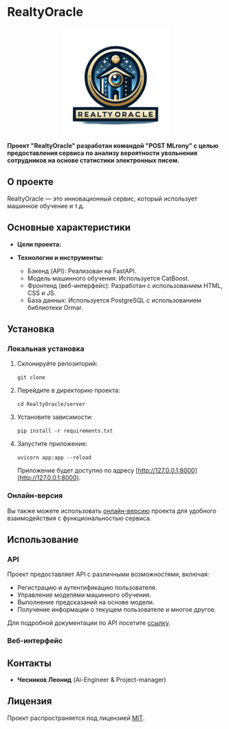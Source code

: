 # RealtyOracle

<div style="text-align: center;">
    <img src="logo.png" alt="RealtyOracle Logo" style="display: block; margin: 0 auto;" width="50%" height="50%">
</div>

**Проект "RealtyOracle" разработан командой "POST MLrony" с целью предоставления сервиса по анализу вероятности увольнения сотрудников на основе статистики электронных писем.**

## О проекте

RealtyOracle — это инновационный сервис, который использует машинное обучение и т.д.
## Основные характеристики

- **Цели проекта:**

- **Технологии и инструменты:**
  - Бэкенд (API): Реализован на FastAPI.
  - Модель машинного обучения: Используется CatBoost.
  - Фронтенд (веб-интерфейс): Разработан с использованием HTML, CSS и JS.
  - База данных: Используется PostgreSQL с использованием библиотеки Ormar.

## Установка

### Локальная установка

1. Склонируйте репозиторий:

   `git clone `

2. Перейдите в директорию проекта:

   `cd RealtyOracle/server`

3. Установите зависимости:

   `pip install -r requirements.txt`

4. Запустите приложение:

   `uvicorn app:app --reload`

   Приложение будет доступно по адресу [http://127.0.0.1:8000](http://127.0.0.1:8000).

### Онлайн-версия

Вы также можете использовать [онлайн-версию](Потом) проекта для удобного взаимодействия с функциональностью сервиса.

## Использование

### API

Проект предоставляет API с различными возможностями, включая:
- Регистрацию и аутентификацию пользователя.
- Управление моделями машинного обучения.
- Выполнение предсказаний на основе модели.
- Получение информации о текущем пользователе и многое другое.

Для подробной документации по API посетите [ссылку](Потом).

### Веб-интерфейс




## Контакты

- **Чесников Леонид** (Ai-Engineer & Project-manager)

## Лицензия

Проект распространяется под лицензией [MIT](LICENSE).
